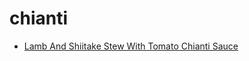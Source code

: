 # chianti

 * [Lamb And Shiitake Stew With Tomato Chianti Sauce](../index/l/lamb-and-shiitake-stew-with-tomato-chianti-sauce-107144.json)
